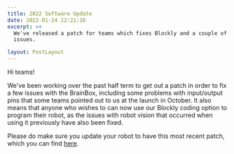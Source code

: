 ```yaml
---
title: 2022 Software Update
date: 2022-01-24 22:21:16
excerpt: >+
  We've released a patch for teams which fixes Blockly and a couple of other
  issues.

layout: PostLayout
---
```

Hi teams!

We've been working over the past half term to get out a patch in order to fix a few issues with the BrainBox, including some problems with input/output pins that some teams pointed out to us at the launch in October. It also means that anyone who wishes to can now use our Blockly coding option to program their robot, as the issues with robot vision that occurred when using it previously have also been fixed.

Please do make sure you update your robot to have this most recent patch, which you can find [here](/patch-2022-v1.zip).
